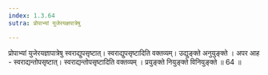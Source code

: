 ```yaml
---
index: 1.3.64
sutra: प्रोपाभ्यां युजेरयज्ञपात्रेषु

---
```

प्रोपाभ्यां युजेरयज्ञापात्रेषु स्वराद्युपसृष्टात्। स्वराद्युपसृष्टादिति वक्तव्यम्। उद्युङ्क्ते अनुयुङ्क्ते । अपर आह  -  स्वराद्यन्तोपसृष्टात्। स्वराद्यन्तोपसृष्टादिति वक्तव्यम् । प्रयुङ्क्ते नियुङ्क्ते विनियुङ्क्ते ॥ 64 ॥
